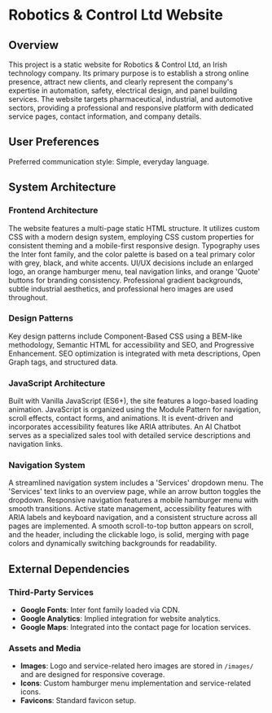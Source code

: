 # Robotics & Control Ltd Website

## Overview
This project is a static website for Robotics & Control Ltd, an Irish technology company. Its primary purpose is to establish a strong online presence, attract new clients, and clearly represent the company's expertise in automation, safety, electrical design, and panel building services. The website targets pharmaceutical, industrial, and automotive sectors, providing a professional and responsive platform with dedicated service pages, contact information, and company details.

## User Preferences
Preferred communication style: Simple, everyday language.

## System Architecture

### Frontend Architecture
The website features a multi-page static HTML structure. It utilizes custom CSS with a modern design system, employing CSS custom properties for consistent theming and a mobile-first responsive design. Typography uses the Inter font family, and the color palette is based on a teal primary color with grey, black, and white accents. UI/UX decisions include an enlarged logo, an orange hamburger menu, teal navigation links, and orange 'Quote' buttons for branding consistency. Professional gradient backgrounds, subtle industrial aesthetics, and professional hero images are used throughout.

### Design Patterns
Key design patterns include Component-Based CSS using a BEM-like methodology, Semantic HTML for accessibility and SEO, and Progressive Enhancement. SEO optimization is integrated with meta descriptions, Open Graph tags, and structured data.

### JavaScript Architecture
Built with Vanilla JavaScript (ES6+), the site features a logo-based loading animation. JavaScript is organized using the Module Pattern for navigation, scroll effects, contact forms, and animations. It is event-driven and incorporates accessibility features like ARIA attributes. An AI Chatbot serves as a specialized sales tool with detailed service descriptions and navigation links.

### Navigation System
A streamlined navigation system includes a 'Services' dropdown menu. The 'Services' text links to an overview page, while an arrow button toggles the dropdown. Responsive navigation features a mobile hamburger menu with smooth transitions. Active state management, accessibility features with ARIA labels and keyboard navigation, and a consistent structure across all pages are implemented. A smooth scroll-to-top button appears on scroll, and the header, including the clickable logo, is solid, merging with page colors and dynamically switching backgrounds for readability.

## External Dependencies

### Third-Party Services
- **Google Fonts**: Inter font family loaded via CDN.
- **Google Analytics**: Implied integration for website analytics.
- **Google Maps**: Integrated into the contact page for location services.

### Assets and Media
- **Images**: Logo and service-related hero images are stored in `/images/` and are designed for responsive coverage.
- **Icons**: Custom hamburger menu implementation and service-related icons.
- **Favicons**: Standard favicon setup.